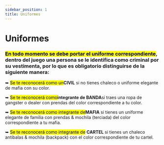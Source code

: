 ```yaml
---
sidebar_position: 1
title: Uniformes
---
```

# Uniformes

### <mark>En todo momento se debe portar el uniforme correspondiente</mark>, dentro del juego una persona se le identifica como criminal por su vestimenta, por lo que es obligatorio distinguirse de la siguiente manera:

➥ <mark>Se te reconocerá como un</mark>**CIVIL** si no tienes chaleco o uniforme elegante de mafia con su color.

➥ <mark>Se te reconocerá como</mark>**integrante de BANDA**si traes una ropa de gangster o dealer con prendas del color correspondiente a tu color.

➥ <mark >Se te reconocerá como integrante de</mark>**MAFIA** si tienes un uniforme elegante de familia con prendas & mochila (terciada) del color correspondiente a tu mafia.

➥ <mark>Se te reconocerá como integrante de</mark> **CARTEL** si tienes un chaleco antibalas & mochila (backpack) con el color correspondiente de tu cartel.
